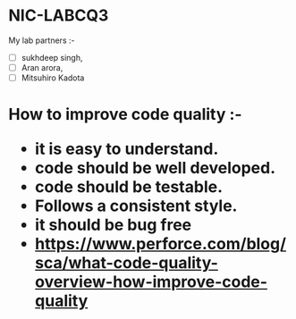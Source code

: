 # NIC-LABCQ3
My lab partners :- 
- [ ] sukhdeep singh,
- [ ] Aran arora,
- [ ] Mitsuhiro Kadota
      
<h1>How to improve code quality :-</h>

 - it is easy to understand. 
- code should be well developed.
- code should be testable.
- Follows a consistent style.
- it should be bug free 
- https://www.perforce.com/blog/sca/what-code-quality-overview-how-improve-code-quality      
 

